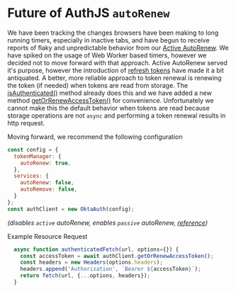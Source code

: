 #  Future of AuthJS `autoRenew`

We have been tracking the changes browsers have been making to long running timers, especially in inactive tabs, and have begun to receive reports of flaky and unpredictable behavior from our [Active AutoRenew](../README.md#autorenew-1). We have spiked on the usage of Web Worker based timers, however we decided not to move forward with that approach. Active AutoRenew served it's purpose, however the introduction of [refresh tokens](https://developer.okta.com/docs/guides/refresh-tokens/main/#about-refresh-tokens) have made it a bit antiquated. A better, more reliable approach to token renewal is renewing the token (if needed) when tokens are read from storage. The [isAuthenticated()](../README.md#isauthenticatedoptions) method already does this and we have added a new method [getOrRenewAccessToken()](../README.md#getorrenewaccesstoken) for convenience. Unfortunately we cannot make this the default behavior when tokens are read because storage operations are not `async` and performing a token renewal results in http request.

Moving forward, we recommend the following configuration

```javascript
const config = {
  tokenManager: {
    autoRenew: true,
  },
  services: {
    autoRenew: false,
    autoRemove: false,
  }
};
const authClient = new OktaAuth(config);
```
*(disables `active` autoRenew, enables `passive` autoRenew, [reference]((../README.md#autorenew-1)))*

Example Resource Request
```javascript
  async function authenticatedFetch(url, options={}) {
    const accessToken = await authClient.getOrRenewAccessToken();
    const headers = new Headers(options.headers);
    headers.append('Authorization', `Bearer ${accessToken}`);
    return fetch(url, {...options, headers});
  }
```
